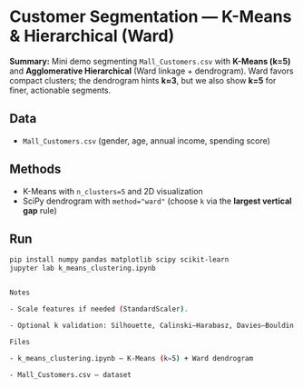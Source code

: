 # Customer Segmentation — K-Means & Hierarchical (Ward)

**Summary:** Mini demo segmenting `Mall_Customers.csv` with **K-Means (k=5)** and **Agglomerative Hierarchical** (Ward linkage + dendrogram). Ward favors compact clusters; the dendrogram hints **k≈3**, but we also show **k=5** for finer, actionable segments.

## Data
- `Mall_Customers.csv` (gender, age, annual income, spending score)

## Methods
- K-Means with `n_clusters=5` and 2D visualization
- SciPy dendrogram with `method="ward"` (choose `k` via the **largest vertical gap** rule)

## Run
```bash
pip install numpy pandas matplotlib scipy scikit-learn
jupyter lab k_means_clustering.ipynb


Notes

- Scale features if needed (StandardScaler).

- Optional k validation: Silhouette, Calinski–Harabasz, Davies–Bouldin (e.g., test k=3..6).

Files

- k_means_clustering.ipynb — K-Means (k=5) + Ward dendrogram

- Mall_Customers.csv — dataset